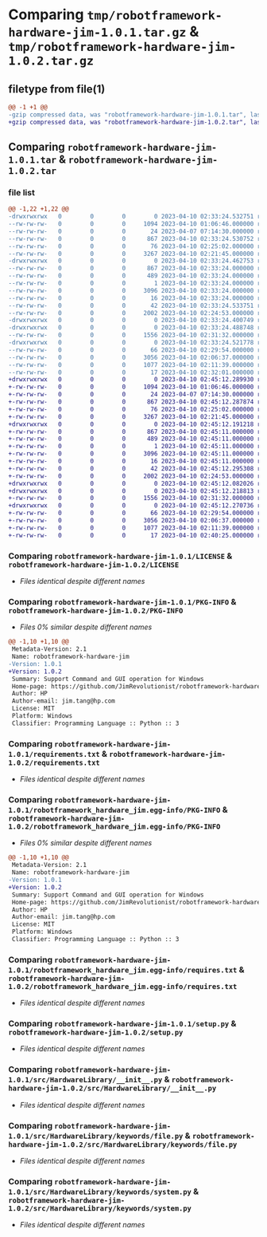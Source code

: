 # Comparing `tmp/robotframework-hardware-jim-1.0.1.tar.gz` & `tmp/robotframework-hardware-jim-1.0.2.tar.gz`

## filetype from file(1)

```diff
@@ -1 +1 @@
-gzip compressed data, was "robotframework-hardware-jim-1.0.1.tar", last modified: Mon Apr 10 02:33:24 2023, max compression
+gzip compressed data, was "robotframework-hardware-jim-1.0.2.tar", last modified: Mon Apr 10 02:45:12 2023, max compression
```

## Comparing `robotframework-hardware-jim-1.0.1.tar` & `robotframework-hardware-jim-1.0.2.tar`

### file list

```diff
@@ -1,22 +1,22 @@
-drwxrwxrwx   0        0        0        0 2023-04-10 02:33:24.532751 robotframework-hardware-jim-1.0.1/
--rw-rw-rw-   0        0        0     1094 2023-04-10 01:06:46.000000 robotframework-hardware-jim-1.0.1/LICENSE
--rw-rw-rw-   0        0        0       24 2023-04-07 07:14:30.000000 robotframework-hardware-jim-1.0.1/MANIFEST.in
--rw-rw-rw-   0        0        0      867 2023-04-10 02:33:24.530752 robotframework-hardware-jim-1.0.1/PKG-INFO
--rw-rw-rw-   0        0        0       76 2023-04-10 02:25:02.000000 robotframework-hardware-jim-1.0.1/README.md
--rw-rw-rw-   0        0        0     3267 2023-04-10 02:21:45.000000 robotframework-hardware-jim-1.0.1/requirements.txt
-drwxrwxrwx   0        0        0        0 2023-04-10 02:33:24.462753 robotframework-hardware-jim-1.0.1/robotframework_hardware_jim.egg-info/
--rw-rw-rw-   0        0        0      867 2023-04-10 02:33:24.000000 robotframework-hardware-jim-1.0.1/robotframework_hardware_jim.egg-info/PKG-INFO
--rw-rw-rw-   0        0        0      489 2023-04-10 02:33:24.000000 robotframework-hardware-jim-1.0.1/robotframework_hardware_jim.egg-info/SOURCES.txt
--rw-rw-rw-   0        0        0        1 2023-04-10 02:33:24.000000 robotframework-hardware-jim-1.0.1/robotframework_hardware_jim.egg-info/dependency_links.txt
--rw-rw-rw-   0        0        0     3096 2023-04-10 02:33:24.000000 robotframework-hardware-jim-1.0.1/robotframework_hardware_jim.egg-info/requires.txt
--rw-rw-rw-   0        0        0       16 2023-04-10 02:33:24.000000 robotframework-hardware-jim-1.0.1/robotframework_hardware_jim.egg-info/top_level.txt
--rw-rw-rw-   0        0        0       42 2023-04-10 02:33:24.533751 robotframework-hardware-jim-1.0.1/setup.cfg
--rw-rw-rw-   0        0        0     2002 2023-04-10 02:24:53.000000 robotframework-hardware-jim-1.0.1/setup.py
-drwxrwxrwx   0        0        0        0 2023-04-10 02:33:24.400749 robotframework-hardware-jim-1.0.1/src/
-drwxrwxrwx   0        0        0        0 2023-04-10 02:33:24.488748 robotframework-hardware-jim-1.0.1/src/HardwareLibrary/
--rw-rw-rw-   0        0        0     1556 2023-04-10 02:31:32.000000 robotframework-hardware-jim-1.0.1/src/HardwareLibrary/__init__.py
-drwxrwxrwx   0        0        0        0 2023-04-10 02:33:24.521778 robotframework-hardware-jim-1.0.1/src/HardwareLibrary/keywords/
--rw-rw-rw-   0        0        0       66 2023-04-10 02:29:54.000000 robotframework-hardware-jim-1.0.1/src/HardwareLibrary/keywords/__init__.py
--rw-rw-rw-   0        0        0     3056 2023-04-10 02:06:37.000000 robotframework-hardware-jim-1.0.1/src/HardwareLibrary/keywords/file.py
--rw-rw-rw-   0        0        0     1077 2023-04-10 02:11:39.000000 robotframework-hardware-jim-1.0.1/src/HardwareLibrary/keywords/system.py
--rw-rw-rw-   0        0        0       17 2023-04-10 02:32:01.000000 robotframework-hardware-jim-1.0.1/src/HardwareLibrary/version.py
+drwxrwxrwx   0        0        0        0 2023-04-10 02:45:12.289930 robotframework-hardware-jim-1.0.2/
+-rw-rw-rw-   0        0        0     1094 2023-04-10 01:06:46.000000 robotframework-hardware-jim-1.0.2/LICENSE
+-rw-rw-rw-   0        0        0       24 2023-04-07 07:14:30.000000 robotframework-hardware-jim-1.0.2/MANIFEST.in
+-rw-rw-rw-   0        0        0      867 2023-04-10 02:45:12.287874 robotframework-hardware-jim-1.0.2/PKG-INFO
+-rw-rw-rw-   0        0        0       76 2023-04-10 02:25:02.000000 robotframework-hardware-jim-1.0.2/README.md
+-rw-rw-rw-   0        0        0     3267 2023-04-10 02:21:45.000000 robotframework-hardware-jim-1.0.2/requirements.txt
+drwxrwxrwx   0        0        0        0 2023-04-10 02:45:12.191218 robotframework-hardware-jim-1.0.2/robotframework_hardware_jim.egg-info/
+-rw-rw-rw-   0        0        0      867 2023-04-10 02:45:11.000000 robotframework-hardware-jim-1.0.2/robotframework_hardware_jim.egg-info/PKG-INFO
+-rw-rw-rw-   0        0        0      489 2023-04-10 02:45:11.000000 robotframework-hardware-jim-1.0.2/robotframework_hardware_jim.egg-info/SOURCES.txt
+-rw-rw-rw-   0        0        0        1 2023-04-10 02:45:11.000000 robotframework-hardware-jim-1.0.2/robotframework_hardware_jim.egg-info/dependency_links.txt
+-rw-rw-rw-   0        0        0     3096 2023-04-10 02:45:11.000000 robotframework-hardware-jim-1.0.2/robotframework_hardware_jim.egg-info/requires.txt
+-rw-rw-rw-   0        0        0       16 2023-04-10 02:45:11.000000 robotframework-hardware-jim-1.0.2/robotframework_hardware_jim.egg-info/top_level.txt
+-rw-rw-rw-   0        0        0       42 2023-04-10 02:45:12.295308 robotframework-hardware-jim-1.0.2/setup.cfg
+-rw-rw-rw-   0        0        0     2002 2023-04-10 02:24:53.000000 robotframework-hardware-jim-1.0.2/setup.py
+drwxrwxrwx   0        0        0        0 2023-04-10 02:45:12.082026 robotframework-hardware-jim-1.0.2/src/
+drwxrwxrwx   0        0        0        0 2023-04-10 02:45:12.218813 robotframework-hardware-jim-1.0.2/src/HardwareLibrary/
+-rw-rw-rw-   0        0        0     1556 2023-04-10 02:31:32.000000 robotframework-hardware-jim-1.0.2/src/HardwareLibrary/__init__.py
+drwxrwxrwx   0        0        0        0 2023-04-10 02:45:12.270736 robotframework-hardware-jim-1.0.2/src/HardwareLibrary/keywords/
+-rw-rw-rw-   0        0        0       66 2023-04-10 02:29:54.000000 robotframework-hardware-jim-1.0.2/src/HardwareLibrary/keywords/__init__.py
+-rw-rw-rw-   0        0        0     3056 2023-04-10 02:06:37.000000 robotframework-hardware-jim-1.0.2/src/HardwareLibrary/keywords/file.py
+-rw-rw-rw-   0        0        0     1077 2023-04-10 02:11:39.000000 robotframework-hardware-jim-1.0.2/src/HardwareLibrary/keywords/system.py
+-rw-rw-rw-   0        0        0       17 2023-04-10 02:40:25.000000 robotframework-hardware-jim-1.0.2/src/HardwareLibrary/version.py
```

### Comparing `robotframework-hardware-jim-1.0.1/LICENSE` & `robotframework-hardware-jim-1.0.2/LICENSE`

 * *Files identical despite different names*

### Comparing `robotframework-hardware-jim-1.0.1/PKG-INFO` & `robotframework-hardware-jim-1.0.2/PKG-INFO`

 * *Files 0% similar despite different names*

```diff
@@ -1,10 +1,10 @@
 Metadata-Version: 2.1
 Name: robotframework-hardware-jim
-Version: 1.0.1
+Version: 1.0.2
 Summary: Support Command and GUI operation for Windows
 Home-page: https://github.com/JimRevolutionist/robotframework-hardware
 Author: HP
 Author-email: jim.tang@hp.com
 License: MIT
 Platform: Windows
 Classifier: Programming Language :: Python :: 3
```

### Comparing `robotframework-hardware-jim-1.0.1/requirements.txt` & `robotframework-hardware-jim-1.0.2/requirements.txt`

 * *Files identical despite different names*

### Comparing `robotframework-hardware-jim-1.0.1/robotframework_hardware_jim.egg-info/PKG-INFO` & `robotframework-hardware-jim-1.0.2/robotframework_hardware_jim.egg-info/PKG-INFO`

 * *Files 0% similar despite different names*

```diff
@@ -1,10 +1,10 @@
 Metadata-Version: 2.1
 Name: robotframework-hardware-jim
-Version: 1.0.1
+Version: 1.0.2
 Summary: Support Command and GUI operation for Windows
 Home-page: https://github.com/JimRevolutionist/robotframework-hardware
 Author: HP
 Author-email: jim.tang@hp.com
 License: MIT
 Platform: Windows
 Classifier: Programming Language :: Python :: 3
```

### Comparing `robotframework-hardware-jim-1.0.1/robotframework_hardware_jim.egg-info/requires.txt` & `robotframework-hardware-jim-1.0.2/robotframework_hardware_jim.egg-info/requires.txt`

 * *Files identical despite different names*

### Comparing `robotframework-hardware-jim-1.0.1/setup.py` & `robotframework-hardware-jim-1.0.2/setup.py`

 * *Files identical despite different names*

### Comparing `robotframework-hardware-jim-1.0.1/src/HardwareLibrary/__init__.py` & `robotframework-hardware-jim-1.0.2/src/HardwareLibrary/__init__.py`

 * *Files identical despite different names*

### Comparing `robotframework-hardware-jim-1.0.1/src/HardwareLibrary/keywords/file.py` & `robotframework-hardware-jim-1.0.2/src/HardwareLibrary/keywords/file.py`

 * *Files identical despite different names*

### Comparing `robotframework-hardware-jim-1.0.1/src/HardwareLibrary/keywords/system.py` & `robotframework-hardware-jim-1.0.2/src/HardwareLibrary/keywords/system.py`

 * *Files identical despite different names*

